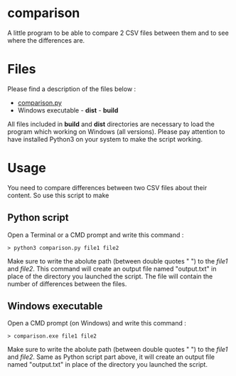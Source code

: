 # comparison
A little program to be able to compare 2 CSV files between them and to see where the differences are.

# Files

Please find a description of the files below :

 - [comparison.py](https://github.com/ngenne/comp2csv/blob/master/comparison.py)
 - Windows executable
		- __dist__ 
		- __build__

All files included in __build__ and __dist__ directories are necessary to load the program which working on Windows (all versions).
Please pay attention to have installed Python3 on your system to make the script working.


# Usage
You need to compare differences between two CSV files about their content. So use this script to make 
## Python script
Open a Terminal or a CMD prompt and write this command :

	> python3 comparison.py file1 file2
Make sure to write the abolute path (between double quotes " ") to the _file1_ and _file2_.
This command will create an output file named "output.txt" in place of the directory you launched the script. The file will contain the number of differences between the files.

## Windows executable
Open a CMD prompt (on Windows) and write this command :

	> comparison.exe file1 file2
Make sure to write the abolute path (between double quotes " ") to the _file1_ and _file2_.
Same as Python script part above, it will create an output file named "output.txt" in place of the directory you launched the script.


